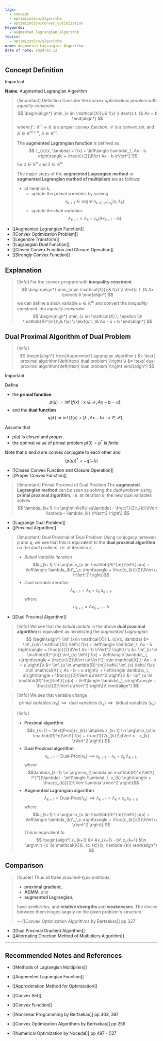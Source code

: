 ```yaml
---
tags:
  - concept
  - optimization/algorithm
  - optimization/convex_optimization
keywords:
  - augmented_lagrangian_algorithm
topics:
  - optimization/algorithm
name: Augmented Lagrangian Algorithm
date of note: 2024-05-12
---
```


## Concept Definition

>[!important]
>**Name**: Augmented Lagrangian Algorithm

>[!important] Definition
>Consider the *convex optimization problem* with *equality constraint*
>$$
>\begin{align*}
>  \min_{x \in \mathcal{X}}\;& f(x) \\
>  \text{s.t. }& Ax = b
>\end{align*}
>$$
>where $f: \mathbb{R}^n \to \mathbb{R}$ is a *proper convex function*, $\mathcal{X}$ is a *convex set*, and $A\in \mathbb{R}^{m \times n}$, $b\in \mathbb{R}^{m}.$
>
>The **augmented Lagrangian function** is defined as
>$$
>L_{c}(x, \lambda) = f(x) + \left\langle  \lambda\,,\, Ax - b \right\rangle + \frac{c}{2}\lVert Ax - b \rVert^2 
>$$
>for $x\in \mathbb{R}^{n}$ and $\lambda \in \mathbb{R}^{m}$
>
>The major steps of the **augmented Lagrangian method** or **augmented Lagrangian method of multipliers** are as follows:
>- at iteration $k$, 
>	- update the *primal variables* by solving $$x_{k+1} \in \arg\min_{x \in \mathcal{X}}L_{c_{k}}(x, \lambda_{k})$$
>	- update the *dual variables* $$\lambda_{k+1} = \lambda_{k} + c_{k}\left(Ax_{k+1} - b\right)$$

- [[Augmented Lagrangian Function]]
- [[Convex Optimization Problem]]
- [[Legendre Transform]]
- [[Lagrangian Dual Function]]
- [[Closed Convex Function and Closure Operation]]
- [[Strongly Convex Function]]

## Explanation


>[!info]
>For the convex program with **inequality constraint**
>$$
>\begin{align*}
>  \min_{x \in \mathcal{X}}\;& f(x) \\
>  \text{s.t. }& Ax \preceq b
>\end{align*}
>$$
>we can define a slack variable $u \in \mathbb{R}^{m}$ and convert the *inequality constraint* into *equality constraint*
>$$
>\begin{align*}
>  \min_{x \in \mathcal{X},\, \epsilon \in \mathbb{R}^{m}}\;& f(x) \\
>  \text{s.t. }& Ax - u = b
>\end{align*}
>$$

## Dual Proximal Algorithm of Dual Problem

>[!info]
>$$
>\begin{align*}
>\text{Augmented Lagrangian algorithm } &= \text{ proximal algorithm}\left(\text{ dual problem }\right) \\
>&=  \text{ dual proximal algorithm}\left(\text{ dual problem }\right)
>\end{align*}
>$$

>[!important]
>Define 
>- the **primal function** $$p(u) := \inf\left\{ f(x): x\in \mathcal{X}, Ax - b = u \right\} $$ 
>- and the **dual function** $$q(\lambda) := \inf\left\{ f(x) + \left\langle  \lambda\,,\, Ax - b    \right\rangle: x\in \mathcal{X}  \right\} $$ 
>
>Assume that 
>- $p(u)$ is *closed* and *proper*.
>- the optimal value of primal problem $p(0) = p^{*}$ is *finite*.
>  
>Note that $p$ and $q$ are convex conjugate to each other and $$\left(p(u)\right)^{*} = -q(-\lambda)$$

- [[Closed Convex Function and Closure Operation]]
- [[Proper Convex Function]]

>[!important] Primal Proximal of Dual Problem
>The **augmented Lagrangian method** can be seen as solving the *dual problem* using **primal proximal algorithm**, i.e. at iteration $k$, the new dual variables solves 
>$$
>\lambda_{k+1} \in \arg\min\left\{ q(\lambda) - \frac{1}{2c_{k}}\lVert \lambda - \lambda_{k} \rVert^2   \right\} 
>$$

- [[Lagrange Dual Problem]]
- [[Proximal Algorithm]]

>[!important] Dual Proximal of Dual Problem
>Using conjugacy between $p$ and $q$, we see that this is equivalent to the **dual proximal algorithm** on the *dual problem*, i.e. at iteration $k$, 
> - *Bidual variable iteration* $$u_{k+1} \in \arg\min_{u \in \mathbb{R}^{m}}\left\{ p(u) + \left\langle  \lambda_{k}\,,\,u \right\rangle + \frac{c_{k}}{2}\lVert u \rVert^2 \right\}$$
> - *Dual variable iteration* $$\lambda_{k+1} = \lambda_{k} + c_{k}\,u_{k+1}.$$ where $$u_{k+1} = Ax_{k+1} - b$$

- [[Dual Proximal Algorithm]]

>[!info]
>We see that *the bidual update* in the above **dual proximal algorithm** is equivalent as minimizing the *augmented Lagrangian*
>$$
>\begin{align*}
> \inf_{x\in \mathcal{X}} L_{c}(x, \lambda) &= \inf_{x\in \mathcal{X}} \left\{  f(x) + \left\langle  \lambda\,,\, Ax - b \right\rangle + \frac{c}{2}\lVert Ax - b \rVert^2  \right\}  \\
> &= \inf_{u \in \mathbb{R}^{m}} \inf_{x} \left\{  f(x) + \left\langle  \lambda\,,\, u\right\rangle + \frac{c}{2}\lVert u\rVert^2: x\in \mathcal{X},\; Ax - b = u  \right\}\\
> &= \inf_{u \in \mathbb{R}^{m}}\left\{ \inf_{x} \left\{  f(x): x\in \mathcal{X},\; Ax - b = u  \right\} + \left\langle  \lambda\,,\, u\right\rangle + \frac{c}{2}\lVert u\rVert^2 \right\}\\
> &= \inf_{u \in \mathbb{R}^{m}}\left\{ p(u) + \left\langle  \lambda\,,\, u\right\rangle + \frac{c}{2}\lVert u\rVert^2 \right\}\\
>\end{align*}
>$$

>[!info]
>We see that variable change
>$$
>\text{ primal variables }(x_{k}) \implies \text{ dual variables }(\lambda_{k}) \implies \text{ bidual variables }(u_{k})
>$$

>[!info]
>- **Proximal algorithm**: $$x_{k+1} = \text{Prox}(x_{k}) \implies x_{k+1} \in \arg\min_{x\in \mathbb{R}^n}\left\{ f(x) + \frac{1}{2c_{k}}\;\lVert x - x_{k} \rVert^2 \right\}.$$
>- **Dual Proximal algorithm**: $$x_{k+1} = \text{Dual-Prox}(x_{k}) \implies x_{k+1} = x_{k} - c_{k}\;\lambda_{k+1},$$ where $$\lambda_{k+1} \in \arg\min_{\lambda \in \mathbb{R}^n}\left\{ f^{*}(\lambda) - \left\langle  \lambda\,,\, x_{k} \right\rangle + \frac{c_{k}}{2}\lVert \lambda \rVert^2 \right\}$$
>- **Augmented Lagrangian algorithm**  $$\lambda_{k+1} = \text{Dual-Prox}(\lambda_{k}) \implies \lambda_{k+1} = \lambda_{k} + c_{k}\,u_{k+1},$$ where $$u_{k+1} \in \arg\min_{u \in \mathbb{R}^{m}}\left\{ p(u) + \left\langle  \lambda_{k}\,,\,u \right\rangle + \frac{c_{k}}{2}\lVert u \rVert^2 \right\}.$$ This is equivalent to 
>  $$
>  \begin{align*}
>  u_{k+1} &= Ax_{k+1} - b\\
>  x_{k+1} &\in \arg\min_{x \in \mathcal{X}}L_{c_{k}}(x, \lambda_{k})
>  \end{align*}
> $$



## Comparison

>[!quote]
>Thus all three *proximal-type methods*, 
>- **proximal gradient**, 
>- **ADMM**, and 
>- **augmented Lagrangian**, 
>
>have *similarities*, and **relative strengths** and **weaknesses**. The choice between them hinges largely on the given problem's structure.
>
>-- [[Convex Optimization Algorithms by Bertsekas]] pp 337

- [[Dual Proximal Gradient Algorithm]]
- [[Alternating Direction Method of Multipliers Algorithm]]




-----------
##  Recommended Notes and References


- [[Methods of Lagrangian Multipliers]]
- [[Augmented Lagrangian Function]]

- [[Approximation Method for Optimization]]

- [[Convex Set]]
- [[Convex Function]]

- [[Nonlinear Programming by Bertsekas]] pp 303, 397
- [[Convex Optimization Algorithms by Bertsekas]] pp 259
- [[Numerical Optimization by Nocedal]] pp 497 - 527